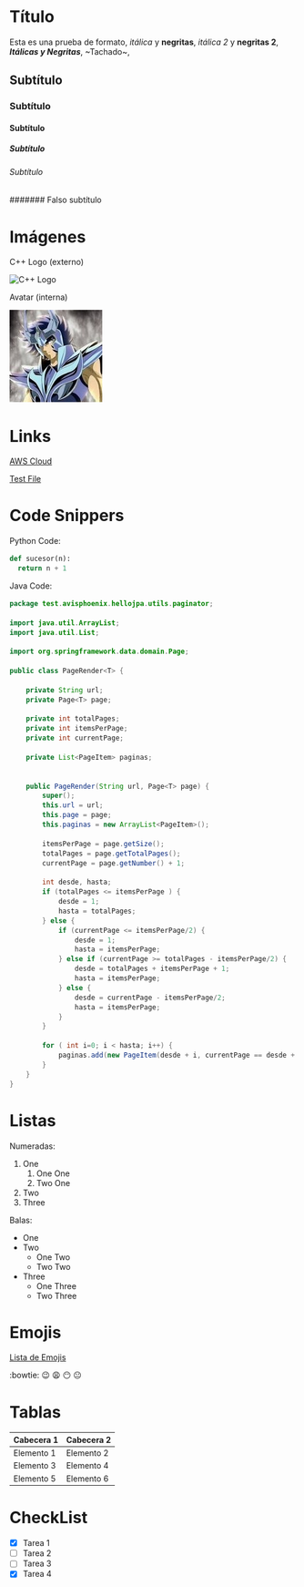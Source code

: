 # Título

Esta es una prueba de formato, *itálica* y **negritas**, _itálica 2_ y __negritas 2__, __*Itálicas y Negritas*__, ~Tachado~, 

## Subtítulo

### Subtítulo

#### Subtítulo

##### Subtítulo

###### Subtítulo

####### Falso subtítulo

# Imágenes

C++ Logo (externo)

![C++ Logo](https://upload.wikimedia.org/wikipedia/commons/1/18/ISO_C%2B%2B_Logo.svg)

Avatar (interna)

![Phoenix](/ikkiplata.jpg)

# Links

[AWS Cloud](https://aws.amazon.com/es/)

[Test File](/HelloWorld.txt)

# Code Snippers

Python Code:

``` python
def sucesor(n):
  return n + 1
```

Java Code:

``` java
package test.avisphoenix.hellojpa.utils.paginator;

import java.util.ArrayList;
import java.util.List;

import org.springframework.data.domain.Page;

public class PageRender<T> {
	
	private String url;
	private Page<T> page;
	
	private int totalPages;
	private int itemsPerPage;
	private int currentPage;
	
	private List<PageItem> paginas;
	
	
	public PageRender(String url, Page<T> page) {
		super();
		this.url = url;
		this.page = page;
		this.paginas = new ArrayList<PageItem>();
		
		itemsPerPage = page.getSize();
		totalPages = page.getTotalPages();
		currentPage = page.getNumber() + 1;
		
		int desde, hasta;
		if (totalPages <= itemsPerPage ) {
			desde = 1;
			hasta = totalPages;
		} else {
			if (currentPage <= itemsPerPage/2) { 
				desde = 1;
				hasta = itemsPerPage;
			} else if (currentPage >= totalPages - itemsPerPage/2) {
				desde = totalPages + itemsPerPage + 1;
				hasta = itemsPerPage;
			} else {
				desde = currentPage - itemsPerPage/2;
				hasta = itemsPerPage;
			}
		}
		
		for ( int i=0; i < hasta; i++) {
			paginas.add(new PageItem(desde + i, currentPage == desde + i));
		}
	}
}
```

# Listas

Numeradas:

1. One
	1. One One
	2. Two One
2. Two
3. Three

Balas:

* One
* Two
  * One Two
  * Two Two
* Three
  - One Three
  - Two Three
  
# Emojis

[Lista de Emojis](https://www.webfx.com/tools/emoji-cheat-sheet/)


:bowtie: :wink: :weary: :no_mouth: :neutral_face:

# Tablas

Cabecera 1 | Cabecera 2
---------- | ----------
Elemento 1 | Elemento 2
Elemento 3 | Elemento 4
Elemento 5 | Elemento 6

# CheckList

- [x] Tarea 1
- [ ] Tarea 2
- [ ] Tarea 3
- [x] Tarea 4
